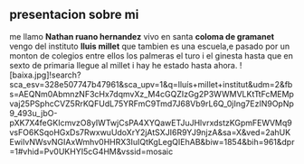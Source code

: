 ## presentacion sobre mi 
me llamo **Nathan ruano hernandez** vivo en santa **coloma de gramanet** vengo del instituto **lluis millet** que tambien es una escuela,e pasado por un monton de colegios entre ellos los palmeras el turo i el ginesta hasta que en sexto de 
primaria llegue al millet i hay he estado hasta ahora.
![baixa.jpg]!search?sca_esv=328e507747b47961&sca_upv=1&q=lluís+millet+institut&udm=2&fbs=AEQNm0AbmnzNF3cHx7dqmvXz_M4cGQZIzGg2P3WWMVLKtTtFcMEMpvaj25PSphcCVZ5RrKQFUdL75YRFmC9Tmd7J68Vb9rL6Q_0jIng7EzIN9OpNp9_493u_jbO-pXK7X4feGKIcmvzO8yIWTwjCsPA4XYQawETJuJHlvrxdstzKGpmFEWVMq9vsFO6KSqoHGxDs7RwxwuUdoXrY2jAtSXJI6R9YJ9njzA&sa=X&ved=2ahUKEwiIvNWsvNGIAxWmhv0HHRX3IuIQtKgLegQIEhAB&biw=1854&bih=961&dpr=1#vhid=Pv0UKHYI5cG4HM&vssid=mosaic

